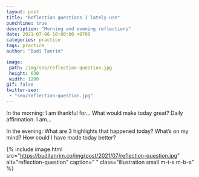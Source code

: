 ```yaml
---
layout: post
title: "Reflection questions I lately use"
punchline: true
description: "Morning and evening reflections"
date: 2021-07-06 10:00:00 +0700
categories: practice
tags: practice
author: "Budi Tanrim"

image:
 path: /img/seo/reflection-question.jpg
 height: 630
 width: 1200
gif: false
twitter-seo: 
 - "seo/reflection-question.jpg"
---
```


In the morning:
I am thankful for...
What would make today great?
Daily affirmation. I am…

In the evening:
What are 3 highlights that happened today?
What’s on my mind?
How could I have made today better?


{% include image.html 
src="https://buditanrim.co/img/post/2021/07/reflection-question.jpg" 
alt="reflection-question" 
caption=" "
class="illustration small m-t-s m-b-s" %}